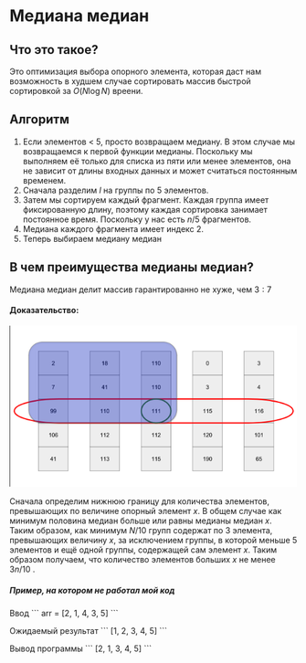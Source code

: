 # Медиана медиан

## Что это такое?
Это оптимизация выбора опорного элемента, которая даст нам возможность в худшем случае сортировать массив быстрой
сортировкой за $O(N \log N)$ вреени.

## Алгоритм 
1. Если элементов < 5, просто возвращаем медиану. В этом случае мы возвращаемся к первой функции медианы. Поскольку мы выполняем её только для списка из пяти или менее элементов, она не 
зависит от длины входных данных и может считаться постоянным
временем.
2. Сначала разделим $l$ на группы по $5$ элементов.
3. Затем мы сортируем каждый фрагмент. Каждая группа имеет фиксированную длину, поэтому каждая сортировка занимает постоянное время. Поскольку у нас есть $n/5$ фрагментов.
4. Медиана каждого фрагмента имеет индекс 2.
5. Теперь выбираем медиану медиан 

## В чем преимущества медианы медиан?
Медиана медиан делит массив гарантированно не хуже, чем $3:7$
#### Доказательство:

![пример](./median_of_median.png)


Cначала определим нижнюю границу для количества элементов, превышающих по величине опорный элемент $x$. В общем случае
как минимум половина медиан больше или равны медианы медиан $x$. Таким образом, как минимум $N/10$ групп содержат по $3$ элемента, превышающих величину $x$, за  исключением группы, в которой меньше $5$ элементов и ещё одной
группы, содержащей сам элемент $x$. Таким образом получаем, что количество элементов больших $x$ не менее $3n/10$ .

##### Пример, на котором не работал мой код 
Ввод
\```
arr = [2, 1, 4, 3, 5]
\```

Ожидаемый результат
\```
[1, 2, 3, 4, 5]
\```

Вывод программы 
\```
[2, 1, 3, 4, 5]
\```


